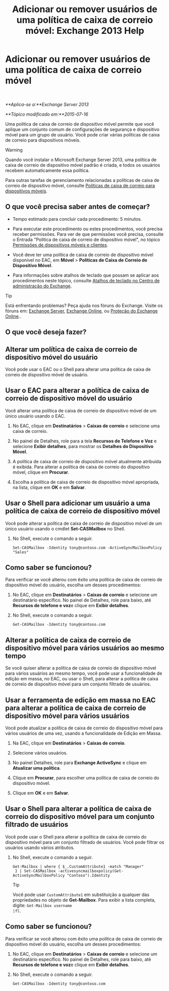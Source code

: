 ﻿---
title: 'Adicionar ou remover usuários de uma política de caixa de correio móvel: Exchange 2013 Help'
TOCTitle: Adicionar ou remover usuários de uma política de caixa de correio móvel
ms:assetid: 4ca8e395-c074-4165-b788-16fae3e2ccab
ms:mtpsurl: https://technet.microsoft.com/pt-br/library/Aa997929(v=EXCHG.150)
ms:contentKeyID: 50485532
ms.date: 05/22/2018
mtps_version: v=EXCHG.150
ms.translationtype: MT
---

# Adicionar ou remover usuários de uma política de caixa de correio móvel

 

_**Aplica-se a:**Exchange Server 2013_

_**Tópico modificado em:**2015-07-16_

Uma política de caixa de correio de dispositivo móvel permite que você aplique um conjunto comum de configurações de segurança e dispositivo móvel para um grupo de usuário. Você pode criar várias políticas de caixa de correio para dispositivos móveis.


> [!WARNING]
> Quando você instalar o Microsoft Exchange Server 2013, uma política de caixa de correio de dispositivo móvel padrão é criada, e todos os usuários recebem automaticamente essa política.



Para outras tarefas de gerenciamento relacionadas a políticas de caixa de correio de dispositivo móvel, consulte [Políticas de caixa de correio para dispositivos móveis](mobile-device-mailbox-policies-exchange-2013-help.md).

## O que você precisa saber antes de começar?

  - Tempo estimado para concluir cada procedimento: 5 minutos.

  - Para executar este procedimento ou estes procedimentos, você precisa receber permissões. Para ver de que permissões você precisa, consulte o Entrada "Política de caixa de correio de dispositivo móvel", no tópico [Permissões de dispositivos móveis e clientes](clients-and-mobile-devices-permissions-exchange-2013-help.md).

  - Você deve ter uma política de caixa de correio de dispositivo móvel disponível no EAC, em **Móvel** \> **Políticas de Caixa de Correio de Dispositivo Móvel**.

  - Para informações sobre atalhos de teclado que possam se aplicar aos procedimentos neste tópico, consulte [Atalhos de teclado no Centro de administração do Exchange](keyboard-shortcuts-in-the-exchange-admin-center-exchange-online-protection-help.md).


> [!TIP]
> Está enfrentando problemas? Peça ajuda nos fóruns do Exchange. Visite os fóruns em: <A href="https://go.microsoft.com/fwlink/p/?linkid=60612">Exchange Server</A>, <A href="https://go.microsoft.com/fwlink/p/?linkid=267542">Exchange Online</A>, ou <A href="https://go.microsoft.com/fwlink/p/?linkid=285351">Proteção do Exchange Online</A>..



## O que você deseja fazer?

## Alterar um política de caixa de correio de dispositivo móvel do usuário

Você pode usar o EAC ou o Shell para alterar uma política de caixa de correio de dispositivo móvel de usuário.

## Usar o EAC para alterar a política de caixa de correio de dispositivo móvel do usuário

Você alterar uma política de caixa de correio de dispositivo móvel de um único usuário usando o EAC.

1.  No EAC, clique em **Destinatários** \> **Caixas de correio** e selecione uma caixa de correio.

2.  No painel de Detalhes, role para a tela **Recursos de Telefone e Voz** e selecione **Exibir detalhes**, para mostrar os **Detalhes do Dispositivo Móvel**.

3.  A política de caixa de correio de dispositivo móvel atualmente atribuída é exibida. Para alterar a política de caixa de correio do dispositivo móvel, clique em **Procurar**.

4.  Escolha a política de caixa de correio de dispositivo móvel apropriada, na lista, clique em **OK** e em **Salvar**.

## Usar o Shell para adicionar um usuário a uma política de caixa de correio de dispositivo móvel

Você pode alterar a política de caixa de correio de dispositivo móvel de um único usuário usando o cmdlet **Set-CASMailbox** no Shell.

1.  No Shell, execute o comando a seguir.
    
        Set-CASMailbox -Identity tony@contoso.com -ActiveSyncMailboxPolicy "Sales" 

## Como saber se funcionou?

Para verificar se você alterou com êxito uma política de caixa de correio de dispositivo móvel do usuário, escolha um desses procedimentos:

1.  No EAC, clique em **Destinatários** \> **Caixas de correio** e selecione um destinatário específico. No painel de Detalhes, role para baixo, até **Recursos de telefone e voz**e clique em **Exibir detalhes**.

2.  No Shell, execute o comando a seguir.
    
        Get-CASMailbox -Identity tony@contoso.com 

## Alterar a política de caixa de correio de dispositivo móvel para vários usuários ao mesmo tempo

Se você quiser alterar a política de caixa de correio de dispositivo móvel para vários usuários ao mesmo tempo, você pode usar a funcionalidade de edição em massa, no EAC, ou usar o Shell, para alterar a política de caixa de correio de dispositivo móvel para um conjunto filtrado de usuários.

## Usar a ferramenta de edição em massa no EAC para alterar a política de caixa de correio de dispositivo móvel para vários usuários

Você pode atualizar a política de caixa de correio do dispositivo móvel para vários usuários de uma vez, usando a funcionalidade de Edição em Massa.

1.  Na EAC, clique em **Destinatários** \> **Caixas de correio**.

2.  Selecione vários usuários.

3.  No painel Detalhes, role para **Exchange ActiveSync** e clique em **Atualizar uma política**.

4.  Clique em **Procurar**, para escolher uma política de caixa de correio do dispositivo móvel.

5.  Clique em **OK** e em **Salvar**.

## Usar o Shell para alterar a política de caixa de correio do dispositivo móvel para um conjunto filtrado de usuários

Você pode usar o Shell para alterar a política de caixa de correio do dispositivo móvel para um conjunto filtrado de usuários. Você pode filtrar os usuários usando vários atributos.

1.  No Shell, execute o comando a seguir.
    
        Get-Mailbox | where { $_.CustomAttribute1 -match "Manager"
         } | Set-CASMailbox -activesyncmailboxpolicy(Get-ActiveSyncMailboxPolicy "Contoso").Identity
    

    > [!TIP]
    > Você pode usar <CODE>CustomAttribute1</CODE> em substituição a qualquer das propriedades no objeto de <STRONG>Get-Mailbox</STRONG>. Para exibir a lista completa, digite: <CODE>Get-Mailbox username |fl</CODE>.



## Como saber se funcionou?

Para verificar se você alterou com êxito uma política de caixa de correio de dispositivo móvel do usuário, escolha um desses procedimentos:

1.  No EAC, clique em **Destinatários** \> **Caixas de correio** e selecione um destinatário específico. No painel de Detalhes, role para baixo, até **Recursos de telefone e voz**e clique em **Exibir detalhes**.

2.  No Shell, execute o comando a seguir.
    
        Get-CASMailbox -Identity tony@contoso.com

